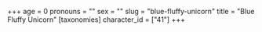 +++
age = 0
pronouns = ""
sex = ""
slug = "blue-fluffy-unicorn"
title = "Blue Fluffy Unicorn"
[taxonomies]
character_id = ["41"]
+++


